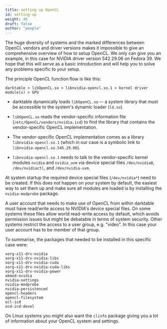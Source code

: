 ```yaml
---
title: setting up OpenCL
id: setting-up
weight: 40
draft: false
author: "people"
---
```


The huge diversity of systems and the marked differences between OpenCL vendors and driver versions makes it impossible to give an comprehensive overview of how to setup OpenCL. We only can give you an example, in this case for NVIDIA driver version 542.29.06 on Fedora 39. We hope that this will serve as a basic introduction and will help you to solve any problems specific to your setup.

The principle OpenCL function flow is like this:

`darktable > libOpenCL.so > libnvidia-opencl.so.1 > kernel driver module(s) > GPU`

- darktable dynamically loads `libOpenCL.so` -- a system library that must be accessible to the system's dynamic loader (`ld.so`).

- `libOpenCL.so` reads the vendor-specific information file (`/etc/OpenCL/vendors/nvidia.icd`) to find the library that contains the vendor-specific OpenCL implementation.

- The vendor-specific OpenCL implementation comes as a library `libnvidia-opencl.so.1` (which in our case is a symbolic link to `libnvidia-opencl.so.545.29.06`).

- `libnvidia-opencl.so.1` needs to talk to the vendor-specific kernel modules `nvidia` and `nvidia_uvm` via device special files `/dev/nvidia0`, `/dev/nvidiactl`, and `/dev/nvidia-uvm`.

At system startup the required device special files (`/dev/nvidia*`) need to be created. If this does not happen on your system by default, the easiest way to set them up and make sure all modules are loaded is by installing the `nvidia-modprobe` package.

A user account that needs to make use of OpenCL from within darktable must have read/write access to NVIDIA's device special files. On some systems these files allow world read-write access by default, which avoids permission issues but might be debatable in terms of system security. Other systems restrict the access to a user group, e.g. “video”. In this case your user account has to be member of that group.

To summarise, the packages that needed to be installed in this specific case were:

```
xorg-x11-drv-nvidia
xorg-x11-drv-nvidia-libs
xorg-x11-drv-nvidia-cuda
xorg-x11-drv-nvidia-cuda-libs
xorg-x11-drv-nvidia-power
akmod-nvidia
nvidia-settings
nvidia-modprobe
nvidia-persistenced
opencl-headers
opencl-filesystem
ocl-icd
ocd-icd-devel
```

On Linux systems you might also want the `clinfo` package giving you a lot of information about your OpenCL system and settings.
